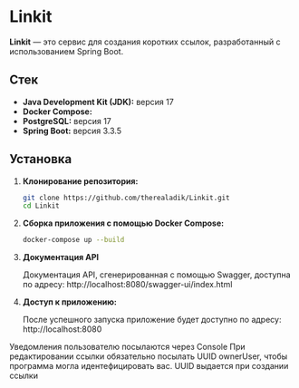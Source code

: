 # Linkit

**Linkit** — это сервис для создания коротких ссылок, разработанный с использованием Spring Boot.

## Стек

- **Java Development Kit (JDK):** версия 17
- **Docker Compose:**
- **PostgreSQL:** версия 17
- **Spring Boot:** версия 3.3.5

## Установка

1. **Клонирование репозитория:**
   
   ```bash
   git clone https://github.com/therealadik/Linkit.git
   cd Linkit

3. **Сборка приложения с помощью Docker Compose:**
   
   ```bash
   docker-compose up --build

5. **Документация API**
   
   Документация API, сгенерированная с помощью Swagger, доступна по адресу: http://localhost:8080/swagger-ui/index.html

6. **Доступ к приложению:**
   
   После успешного запуска приложение будет доступно по адресу: http://localhost:8080

Уведомления пользователю посылаются через Console
При редактировании ссылки обязательно посылать UUID ownerUser, чтобы программа могла идентефицировать вас. 
UUID выдается при создании ссылки

